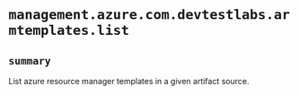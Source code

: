 # `management.azure.com.devtestlabs.armtemplates.list`

## `summary`
List azure resource manager templates in a given artifact source.


